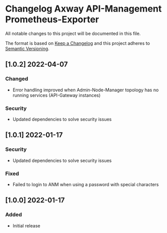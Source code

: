 # Changelog Axway API-Management Prometheus-Exporter
All notable changes to this project will be documented in this file.

The format is based on [Keep a Changelog](http://keepachangelog.com/)
and this project adheres to [Semantic Versioning](http://semver.org/).

## [1.0.2] 2022-04-07

### Changed
- Error handling improved when Admin-Node-Manager topology has no running services (API-Gateway instances)

### Security
- Updated dependencies to solve security issues

## [1.0.1] 2022-01-17

### Security
- Updated dependencies to solve security issues

### Fixed
- Failed to login to ANM when using a password with special characters

## [1.0.0] 2022-01-17

### Added
- Initial release